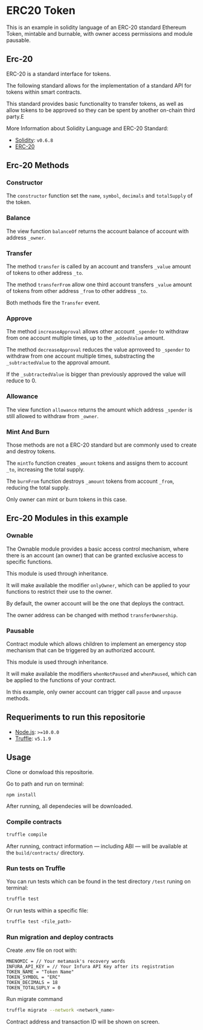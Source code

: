 # ERC20 Token

This is an example in solidity language of an ERC-20 standard Ethereum Token, mintable and burnable, with owner access permissions and module pausable.

## Erc-20

ERC-20 is a standard interface for tokens. 

The following standard allows for the implementation of a standard API for tokens within smart contracts. 

This standard provides basic functionality to transfer tokens, as well as allow tokens to be approved so they can be spent by another on-chain third party.E

More Information about Solidity Language and ERC-20 Standard:

- [Solidity](https://solidity.readthedocs.io/en/v0.6.8/): `v0.6.8`
- [ERC-20](https://eips.ethereum.org/EIPS/eip-20)

## Erc-20 Methods

### Constructor

The `constructor` function set the `name`, `symbol`, `decimals` and `totalSupply` of the token.

### Balance

The view function `balanceOf` returns the account balance of account with address `_owner`.

### Transfer

The method `transfer` is called by an account and transfers `_value` amount of tokens to other address `_to`.

The method `transferFrom` allow one third account transfers `_value` amount of tokens from other address `_from` to other address `_to`.

Both methods fire the `Transfer` event.

### Approve

The method `increaseApproval` allows other account `_spender` to withdraw from one account multiple times, up to the `_addedValue` amount. 

The method `decreaseApproval` reduces the value aprroveed to `_spender` to withdraw from one account multiple times, substracting the `_subtractedValue` to the approval amount. 

If the `_subtractedValue` is bigger than previously approved the value will reduce to 0. 

### Allowance

The view function `allowance` returns the amount which address `_spender` is still allowed to withdraw from `_owner`.

### Mint And Burn

Those methods are not a ERC-20 standard but are commonly used to create and destroy tokens.

The `mintTo` function creates `_amount` tokens and assigns them to account `_to`, increasing the total supply.

The `burnFrom` function destroys `_amount` tokens from account `_from`, reducing the total supply.

Only owner can mint or burn tokens in this case.

## Erc-20 Modules in this example

### Ownable

The Ownable module provides a basic access control mechanism, where there is an account (an owner) that can be granted exclusive access to specific functions.

This module is used through inheritance. 

It will make available the modifier `onlyOwner`, which can be applied to your functions to restrict their use to the owner.

By default, the owner account will be the one that deploys the contract. 

The owner address can be changed with method `transferOwnership`.

### Pausable

Contract module which allows children to implement an emergency stop mechanism that can be triggered by an authorized account.

This module is used through inheritance. 

It will make available the modifiers `whenNotPaused` and `whenPaused`, which can be applied to the functions of your contract.

In this example, only owner account can trigger call `pause` and `unpause` methods. 

## Requeriments to run this repositorie

- [Node.js](https://nodejs.org/download/release/latest-v10.x/): `>=10.0.0`
- [Truffle](https://www.trufflesuite.com/truffle): `v5.1.9`

## Usage

Clone or donwload this repositorie.

Go to path and run on terminal:

```sh
npm install
```
After running, all dependecies will be downloaded.

### Compile contracts

```sh
truffle compile
```

After running, contract information &mdash; including ABI &mdash; will be available at the `build/contracts/` directory.

### Run tests on Truffle

You can run tests which can be found in the test directory `/test` runing on terminal:

```sh
truffle test
```

Or run tests within a specific file:

```sh
truffle test <file_path>
```

### Run migration and deploy contracts

Create .env file on root with:

```
MNENOMIC = // Your metamask's recovery words
INFURA_API_KEY = // Your Infura API Key after its registration
TOKEN_NAME = "Token Name"
TOKEN_SYMBOL = "ERC"
TOKEN_DECIMALS = 18
TOKEN_TOTALSUPLY = 0
```
Run migrate command

```sh
truffle migrate --network <network_name>
```

Contract address and transaction ID will be shown on screen.
